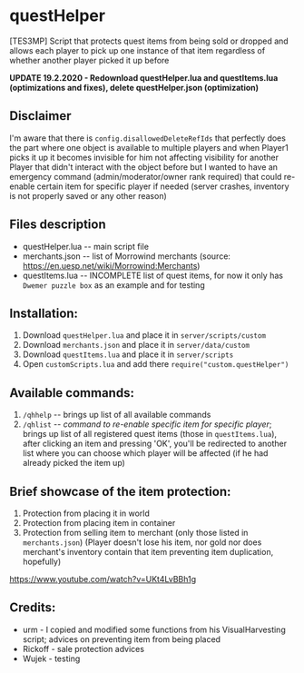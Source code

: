 # questHelper
[TES3MP] Script that protects quest items from being sold or dropped and allows each player to pick up one instance of that item regardless of whether another player picked it up before

**UPDATE 19.2.2020 - Redownload questHelper.lua and questItems.lua (optimizations and fixes), delete questHelper.json (optimization)**

## Disclaimer

I'm aware that there is ```config.disallowedDeleteRefIds``` that perfectly does the part where one object is available to multiple players and when Player1 picks it up it becomes invisible for him not affecting visibility for another Player that didn't interact with the object before but I wanted to have an emergency command (admin/moderator/owner rank required) that could re-enable certain item for specific player if needed (server crashes, inventory is not properly saved or any other reason) 

## Files description
- questHelper.lua -- main script file
- merchants.json -- list of Morrowind merchants (source: https://en.uesp.net/wiki/Morrowind:Merchants)
- questItems.lua -- INCOMPLETE list of quest items, for now it only has ```Dwemer puzzle box``` as an example and for testing

## Installation:

1. Download ```questHelper.lua``` and place it in ```server/scripts/custom```
2. Download ```merchants.json``` and place it in ```server/data/custom```
3. Download ```questItems.lua``` and place it in ```server/scripts```
4. Open ```customScripts.lua``` and add there ```require("custom.questHelper")```

## Available commands:

1. ```/qhhelp``` -- brings up list of all available commands
2. ```/qhlist``` -- *command to re-enable specific item for specific player*; brings up list of all registered quest items (those in ```questItems.lua```), after clicking an item and pressing 'OK', you'll be redirected to another list where you can choose which player will be affected (if he had already picked the item up)

## Brief showcase of the item protection:

1. Protection from placing it in world
2. Protection from placing item in container
3. Protection from selling item to merchant (only those listed in ```merchants.json```)
(Player doesn't lose his item, nor gold nor does merchant's inventory contain that item preventing item duplication, hopefully)

https://www.youtube.com/watch?v=UKt4LvBBh1g

## Credits:
- urm - I copied and modified some functions from his VisualHarvesting script; advices on preventing item from being placed
- Rickoff - sale protection advices
- Wujek - testing
